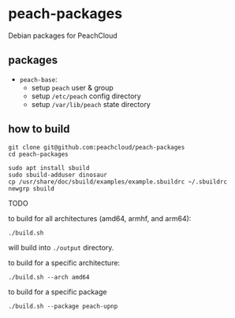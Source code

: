 # peach-packages

Debian packages for PeachCloud

## packages

- `peach-base`:
  - setup `peach` user & group
  - setup `/etc/peach` config directory
  - setup `/var/lib/peach` state directory

## how to build

```shell
git clone git@github.com:peachcloud/peach-packages
cd peach-packages

sudo apt install sbuild
sudo sbuild-adduser dinosaur
cp /usr/share/doc/sbuild/examples/example.sbuildrc ~/.sbuildrc
newgrp sbuild
```

TODO

to build for all architectures (amd64, armhf, and arm64):

```shell
./build.sh
```

will build into `./output` directory.

to build for a specific architecture:

```shell
./build.sh --arch amd64
```

to build for a specific package

```
./build.sh --package peach-upnp
```
